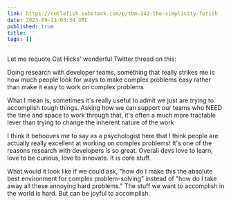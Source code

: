 ```yaml
---
link: https://cutlefish.substack.com/p/tbm-242-the-simplicity-fetish
date: 2023-09-11 03:34 UTC
published: true
title: ''
tags: []
---
```


Let me requote Cat Hicks' wonderful Twitter thread on this:

Doing research with developer teams, something that really strikes me is how much people look for ways to make complex problems easy rather than make it easy to work on complex problems

What I mean is, sometimes it's really useful to admit we just are trying to accomplish tough things. Asking how we can support our teams who NEED the time and space to work through that, it's often a much more tractable lever than trying to change the inherent nature of the work

I think it behooves me to say as a psychologist here that I think people are actually really excellent at working on complex problems! It's one of the reasons research with developers is so great. Overall devs love to learn, love to be curious, love to innovate. It is core stuff.

What would it look like if we could ask, "how do I make this the absolute best environment for complex problem-solving" instead of "how do I take away all these annoying hard problems." The stuff we want to accomplish in the world is hard. But can be joyful to accomplish.
